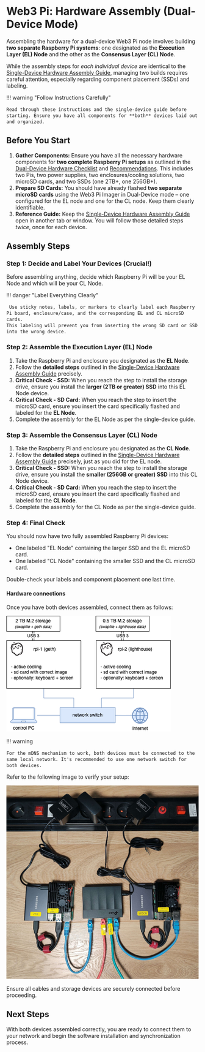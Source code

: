 # Web3 Pi: Hardware Assembly (Dual-Device Mode)

Assembling the hardware for a dual-device Web3 Pi node involves building **two separate Raspberry Pi systems**: one designated as the **Execution Layer (EL) Node** and the other as the **Consensus Layer (CL) Node**.

While the assembly steps for _each individual device_ are identical to the [Single-Device Hardware Assembly Guide](../single-mode/hardware-assembly.md), managing two builds requires careful attention, especially regarding component placement (SSDs) and labeling.

!!! warning "Follow Instructions Carefully"

    Read through these instructions and the single-device guide before starting. Ensure you have all components for **both** devices laid out and organized.

## Before You Start

1.  **Gather Components:** Ensure you have all the necessary hardware components for **two complete Raspberry Pi setups** as outlined in the [Dual-Device Hardware Checklist](./hardware-checklist.md) and [Recommendations](./hardware-recommendations.md). This includes two Pis, two power supplies, two enclosures/cooling solutions, two microSD cards, and two SSDs (one 2TB+, one 256GB+).
2.  **Prepare SD Cards:** You should have already flashed **two separate microSD cards** using the Web3 Pi Imager in Dual-Device mode – one configured for the EL node and one for the CL node. Keep them clearly identifiable.
3.  **Reference Guide:** Keep the [Single-Device Hardware Assembly Guide](../single-mode/hardware-assembly.md) open in another tab or window. You will follow those detailed steps _twice_, once for each device.

## Assembly Steps

### Step 1: Decide and Label Your Devices (Crucial!)

Before assembling anything, decide which Raspberry Pi will be your EL Node and which will be your CL Node.

!!! danger "Label Everything Clearly"

     Use sticky notes, labels, or markers to clearly label each Raspberry Pi board, enclosure/case, and the corresponding EL and CL microSD cards.
    This labeling will prevent you from inserting the wrong SD card or SSD into the wrong device.

### Step 2: Assemble the Execution Layer (EL) Node

1.  Take the Raspberry Pi and enclosure you designated as the **EL Node**.
2.  Follow the **detailed steps** outlined in the [Single-Device Hardware Assembly Guide](../single-mode/hardware-assembly.md) precisely.
3.  **Critical Check - SSD:** When you reach the step to install the storage drive, ensure you install the **larger (2TB or greater) SSD** into this EL Node device.
4.  **Critical Check - SD Card:** When you reach the step to insert the microSD card, ensure you insert the card specifically flashed and labeled for the **EL Node**.
5.  Complete the assembly for the EL Node as per the single-device guide.

### Step 3: Assemble the Consensus Layer (CL) Node

1.  Take the Raspberry Pi and enclosure you designated as the **CL Node**.
2.  Follow the **detailed steps** outlined in the [Single-Device Hardware Assembly Guide](../single-mode/hardware-assembly.md) precisely, just as you did for the EL node.
3.  **Critical Check - SSD:** When you reach the step to install the storage drive, ensure you install the **smaller (256GB or greater) SSD** into this CL Node device.
4.  **Critical Check - SD Card:** When you reach the step to insert the microSD card, ensure you insert the card specifically flashed and labeled for the **CL Node**.
5.  Complete the assembly for the CL Node as per the single-device guide.

### Step 4: Final Check

You should now have two fully assembled Raspberry Pi devices:

- One labeled "EL Node" containing the larger SSD and the EL microSD card.
- One labeled "CL Node" containing the smaller SSD and the CL microSD card.

Double-check your labels and component placement one last time.

#### Hardware connections

Once you have both devices assembled, connect them as follows:

![Hardware connections](../img/img-rpi4-connection-diagram-1.png)

!!! warning 

    For the mDNS mechanism to work, both devices must be connected to the same local network. It's recommended to use one network switch for both devices. 

Refer to the following image to verify your setup:

![Assembled devices](../img/img-example-setup-1.jpg)

Ensure all cables and storage devices are securely connected before proceeding.

## Next Steps

With both devices assembled correctly, you are ready to connect them to your network and begin the software installation and synchronization process.
